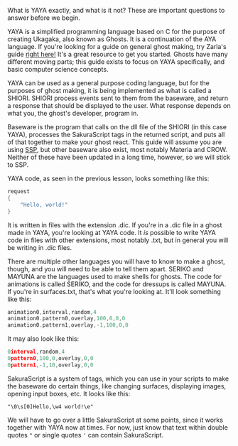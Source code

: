 What is YAYA exactly, and what is it not? These are important questions to answer before we begin.

YAYA is a simplified programming language based on C for the purpose of creating Ukagaka, also known as Ghosts. It is a continuation of the AYA language. If you're looking for a guide on general ghost making, try Zarla's guide [right here!](http://ashido.com/ukagaka/) It's a great resource to get you started. Ghosts have many different moving parts; this guide exists to focus on YAYA specifically, and basic computer science concepts.

YAYA can be used as a general purpose coding language, but for the purposes of ghost making, it is being implemented as what is called a SHIORI. SHIORI process events sent to them from the baseware, and return a response that should be displayed to the user. What response depends on what you, the ghost's developer, program in.

Baseware is the program that calls on the dll file of the SHIORI (in this case YAYA), processes the SakuraScript tags in the returned script, and puts all of that together to make your ghost react. This guide will assume you are using [SSP](http://ssp.shillest.net/), but other baseware also exist, most notably Materia and CROW. Neither of these have been updated in a long time, however, so we will stick to SSP.

YAYA code, as seen in the previous lesson, looks something like this:

```c
request
{
	"Hello, world!"
}
```

It is written in files with the extension .dic. If you're in a .dic file in a ghost made in YAYA, you're looking at YAYA code. It _is_ possible to write YAYA code in files with other extensions, most notably .txt, but in general you will be writing in .dic files.

There are multiple other languages you will have to know to make a ghost, though, and you will need to be able to tell them apart. SERIKO and MAYUNA are the languages used to make shells for ghosts. The code for animations is called SERIKO, and the code for dressups is called MAYUNA. If you're in surfaces.txt, that's what you're looking at. It'll look something like this:

```c
animation0,interval,random,4
animation0.pattern0,overlay,100,0,0,0
animation0.pattern1,overlay,-1,100,0,0
```

It may also look like this:

```c
0interval,random,4
0pattern0,100,0,overlay,0,0
0pattern1,-1,10,overlay,0,0
```

SakuraScript is a system of tags, which you can use in your scripts to make the baseware do certain things, like changing surfaces, displaying images, opening input boxes, etc. It looks like this:

```
"\0\s[0]Hello,\w4 world!\e"
```

We will have to go over a little SakuraScript at some points, since it works together with YAYA now at times. For now, just know that text within double quotes `"` or single quotes `'` can contain SakuraScript.